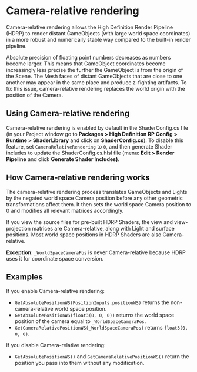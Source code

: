 # **Camera-relative rendering**

Camera-relative rendering allows the High Definition Render Pipeline (HDRP) to render distant GameObjects (with large world space coordinates) in a more robust and numerically stable way compared to the built-in render pipeline.

Absolute precision of floating point numbers decreases as numbers become larger. This means that GameObject coordinates become increasingly less precise the further the GameObject is from the origin of the Scene. The Mesh faces of distant GameObjects that are close to one another may appear in the same place and produce z-fighting artifacts. To fix this issue, camera-relative rendering replaces the world origin with the position of the Camera.

## Using Camera-relative rendering

Camera-relative rendering is enabled by default in the ShaderConfig.cs file (in your Project window go to **Packages > High Definition RP Config > Runtime > ShaderLibrary** and click on **ShaderConfig.cs**). To disable this feature, set `CameraRelativeRendering` to `0`, and then generate Shader includes to update the ShaderConfig.cs.hlsl file (menu: **Edit > Render Pipeline** and click **Generate Shader Includes)**.

## How Camera-relative rendering works

The camera-relative rendering process translates GameObjects and Lights by the negated world space Camera position before any other geometric transformations affect them. It then sets the world space Camera position to 0 and modifies all relevant matrices accordingly.

If you view the source files for pre-built HDRP Shaders, the view and view-projection matrices are Camera-relative, along with Light and surface positions. Most world space positions in HDRP Shaders are also Camera-relative.

**Exception**: `_WorldSpaceCameraPos` is never Camera-relative because HDRP uses it for coordinate space conversion.

## **Examples**

If you enable Camera-relative rendering:

- `GetAbsolutePositionWS(PositionInputs.positionWS)` returns the non-camera-relative world space position.
- `GetAbsolutePositionWS(float3(0, 0, 0))` returns the world space position of the camera equal to `_WorldSpaceCameraPos`.
- `GetCameraRelativePositionWS(_WorldSpaceCameraPos)` returns `float3(0, 0, 0)`.

If you disable Camera-relative rendering:

- `GetAbsolutePositionWS()` and `GetCameraRelativePositionWS()` return the position you pass into them without any modification.
